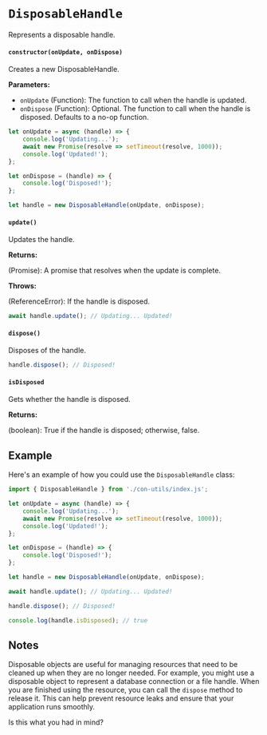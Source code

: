 # `DisposableHandle`

Represents a disposable handle.

#### `constructor(onUpdate, onDispose)`

Creates a new DisposableHandle.

**Parameters:**

- `onUpdate` (Function): The function to call when the handle is updated.
- `onDispose` (Function): Optional. The function to call when the handle is disposed. Defaults to a no-op function.

```javascript
let onUpdate = async (handle) => {
    console.log('Updating...');
    await new Promise(resolve => setTimeout(resolve, 1000));
    console.log('Updated!');
};

let onDispose = (handle) => {
    console.log('Disposed!');
};

let handle = new DisposableHandle(onUpdate, onDispose);
```

#### `update()`

Updates the handle.

**Returns:**

(Promise): A promise that resolves when the update is complete.

**Throws:**

(ReferenceError): If the handle is disposed.

```javascript
await handle.update(); // Updating... Updated!
```

#### `dispose()`

Disposes of the handle.

```javascript
handle.dispose(); // Disposed!
```

#### `isDisposed`

Gets whether the handle is disposed.

**Returns:**

(boolean): True if the handle is disposed; otherwise, false.

## Example

Here's an example of how you could use the `DisposableHandle` class:

```javascript
import { DisposableHandle } from './con-utils/index.js';

let onUpdate = async (handle) => {
    console.log('Updating...');
    await new Promise(resolve => setTimeout(resolve, 1000));
    console.log('Updated!');
};

let onDispose = (handle) => {
    console.log('Disposed!');
};

let handle = new DisposableHandle(onUpdate, onDispose);

await handle.update(); // Updating... Updated!

handle.dispose(); // Disposed!

console.log(handle.isDisposed); // true
```

## Notes

Disposable objects are useful for managing resources that need to be cleaned up when they are no longer needed. For example, you might use a disposable object to represent a database connection or a file handle. When you are finished using the resource, you can call the `dispose` method to release it. This can help prevent resource leaks and ensure that your application runs smoothly.

Is this what you had in mind?